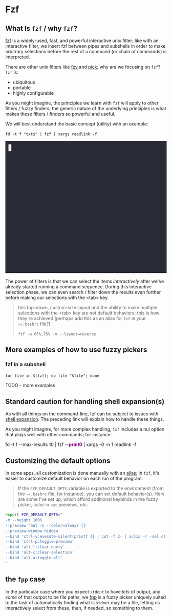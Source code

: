 # Fzf

## What Is `fzf` / why `fzf`?

[fzf](https://github.com/junegunn/fzf) is a widely-used, fast, and powerful interactive unix filter; like with an interactive filter, we insert fzf between pipes and subshells in order to make arbitrary selections before the rest of a command (or chain of commands) is interpreted.

There are other unix filters like [fzy](https://github.com/jhawthorn/fzy) and [pick](https://github.com/mptre/pick); why are we focusing on `fzf`? `fzf` is:

- ubiquitous
- portable
- highly configurable

As you might imagine, the principles we learn with `fzf` will apply to other filters / fuzzy finders; the generic nature of the underlying principles is what makes these filters / finders so powerful and useful.

We will best understand the basic concept (utility) with an example:

`fd -t f "txt$" | fzf | xargs readlink -f`

![fzf-first-example](../assets/fzf-first-example.gif)

The power of filters is that we can select the items *interactively* after we've already started running a command sequence. During this interactive selection phase, we can even search / filter down the results even further before making our selections with the \<tab\> key.

> this top-down, custom-size layout and the ability to make multiple selections with the \<tab\> key are not default behaviors; this is how they're achieved (perhaps add this as an alias for `fzf` in your `~/.bashrc` file?):
>
> `fzf -p 65%,75% -m --layout=reverse`

## More examples of how to use fuzzy pickers

### fzf in a subshell

`for file in $(fzf); do file "$file"; done`

TODO - more examples

## Standard caution for handling shell expansion(s)

As with all things on the command-line, fzf can be subject to issues with [shell expansion](anatomy-of-problematic-shell-expanions-and-how-to-deal-with-them.md#handling-problematic-shell-expansions). The preceding link will explain how to handle these things.

As you might imagine, for more complex handling, `fzf` includes a nul option that plays well with other commands; for instance:

fd -t f --max-results 10 | fzf <span style="color: purple; font-weight: bold">--print0</span> | xargs -0 -n 1 readlink -f

## Customizing the default options

In some apps, all customization is done manually with an [alias](aliases-and-shell-functions.md#aliases); in `fzf`, it's easier to customize default behavior on each run of the program:

> If the `FZF_DEFAULT_OPTS` variable is exported to the environment (from the `~/.bashrc` file, for instance), you can set default behavior(s). Here are some I've set up, which afford additional keybinds in the fuzzy picker, color in `bat` previews, etc.

```bash
export FZF_DEFAULT_OPTS="
-m --height 100%
--preview 'bat -n --color=always {}'
--preview-window hidden
--bind 'ctrl-y:execute-silent(printf {} | cut -f 2- | xclip -r -sel c)'
--bind 'ctrl-p:toggle-preview'
--bind 'alt-l:clear-query'
--bind 'alt-c:clear-selection'
--bind 'alt-a:toggle-all'
"
```

## the `fpp` case

In the particular case where you expect `stdout` to have *lots* of output, and *some* of that output to be file paths, we [fpp](fpp.md) is a fuzzy picker uniquely suited to the task of automatically finding what is `stdout` may be a file, letting us interactively select from these, then, if needed, so something to them.